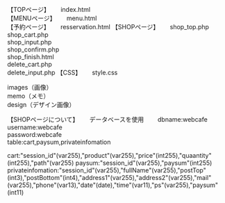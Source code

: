 【TOPページ】　　
index.html  
【MENUページ】　　
menu.html  
【予約ページ】　　
resservation.html
【SHOPページ】　　
shop_top.php 
shop_cart.php  
shop_input.php  
shop_confirm.php    
shop_finish.html  
delete_cart.php  
delete_input.php
【CSS】　　
style.css  

images（画像）  
memo（メモ）  
design（デザイン画像）  


【SHOPページについて】　　
データベースを使用　　
dbname:webcafe  
username:webcafe  
password:webcafe  
table:cart,paysum,privateinfomation  

cart:"session_id"(var255),"product"(var255),"price"(int255),"quaantity"(int255),"path"(var255)
paysum:"session_id"(var255),"paysum"(int255)
privateinfomation:"session_id"(var255),"fullName"(var255),"postTop"(int3),"postBottom"(int4),"address1"(var255),"address2"(var255),"mail"(var255),"phone"(var13),"date"(date),"time"(var11),"ps"(var255),"paysum"(int11)
